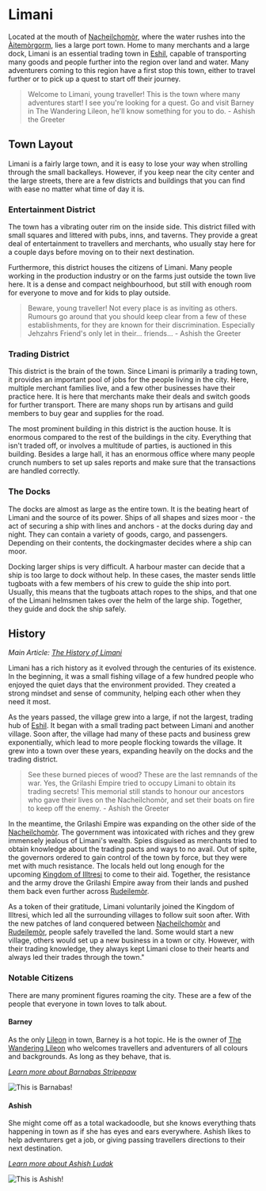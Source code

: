 # Limani
Located at the mouth of [Nacheilchomòr](), where the water rushes into the [Àitemòrgorm](), lies a large port town. Home to many merchants and a large dock, Limani is an essential trading town in [Eshil](../eshil.md), capable of transporting many goods and people further into the region over land and water. Many adventurers coming to this region have a first stop this town, either to travel further or to pick up a quest to start off their journey.

> Welcome to Limani, young traveller! This is the town where many adventures start! I see you're looking for a quest. Go and visit Barney in The Wandering Lileon, he'll know something for you to do. - Ashish the Greeter

## Town Layout
Limani is a fairly large town, and it is easy to lose your way when strolling through the small backalleys. However, if you keep near the city center and the large streets, there are a few districts and buildings that you can find with ease no matter what time of day it is.

### Entertainment District
The town has a vibrating outer rim on the inside side. This district filled with small squares and littered with pubs, inns, and taverns. They provide a great deal of entertainment to travellers and merchants, who usually stay here for a couple days before moving on to their next destination.

Furthermore, this district houses the citizens of Limani. Many people working in the production industry or on the farms just outside the town live here. It is a dense and compact neighbourhood, but still with enough room for everyone to move and for kids to play outside.

> Beware, young traveller! Not every place is as inviting as others. Rumours go around that you should keep clear from a few of these establishments, for they are known for their discrimination. Especially Jehzahrs Friend's only let in their... friends... - Ashish the Greeter

### Trading District
This district is the brain of the town. Since Limani is primarily a trading town, it provides an important pool of jobs for the people living in the city. Here, multiple merchant families live, and a few other businesses have their practice here. It is here that merchants make their deals and switch goods for further transport. There are many shops run by artisans and guild members to buy gear and supplies for the road.

The most prominent building in this district is the auction house. It is enormous compared to the rest of the buildings in the city. Everything that isn't traded off, or involves a multitude of parties, is auctioned in this building. Besides a large hall, it has an enormous office where many people crunch numbers to set up sales reports and make sure that the transactions are handled correctly.

### The Docks
The docks are almost as large as the entire town. It is the beating heart of Limani and the source of its power. Ships of all shapes and sizes moor - the act of securing a ship with lines and anchors - at the docks during day and night. They can contain a variety of goods, cargo, and passengers. Depending on their contents, the dockingmaster decides where a ship can moor.

Docking larger ships is very difficult. A harbour master can decide that a ship is too large to dock without help. In these cases, the master sends little tugboats with a few members of his crew to guide the ship into port. Usually, this means that the tugboats attach ropes to the ships, and that one of the Limani helmsmen takes over the helm of the large ship. Together, they guide and dock the ship safely.

## History
_Main Article: [The History of Limani]()_

Limani has a rich history as it evolved through the centuries of its existence. In the beginning, it was a small fishing village of a few hundred people who enjoyed the quiet days that the environment provided. They created a strong mindset and sense of community, helping each other when they need it most.

As the years passed, the village grew into a large, if not the largest, trading hub of [Eshil](../eshil.md). It began with a small trading pact between Limani and another village. Soon after, the village had many of these pacts and business grew exponentially, which lead to more people flocking towards the village. It grew into a town over these years, expanding heavily on the docks and the trading district.

> See these burned pieces of wood? These are the last remnands of the war. Yes, the Grilashi Empire tried to occupy Limani to obtain its trading secrets! This memorial still stands to honour our ancestors who gave their lives on the Nacheilchomòr, and set their boats on fire to keep off the enemy. - Ashish the Greeter

In the meantime, the Grilashi Empire was expanding on the other side of the [Nacheilchomòr](). The government was intoxicated with riches and they grew immensely jealous of Limani's wealth. Spies disguised as merchants tried to obtain knowledge about the trading pacts and ways to no avail. Out of spite, the governors ordered to gain control of the town by force, but they were met with much resistance. The locals held out long enough for the upcoming [Kingdom of Illtresi]() to come to their aid. Together, the resistance and the army drove the Grilashi Empire away from their lands and pushed them back even further across [Rudeilemòr]().

As a token of their gratitude, Limani voluntarily joined the Kingdom of Illtresi, which led all the surrounding villages to follow suit soon after. With the new patches of land conquered between [Nacheilchomòr]() and [Rudeilemòr](), people safely travelled the land. Some would start a new village, others would set up a new business in a town or city. However, with their trading knowledge, they always kept Limani close to their hearts and always led their trades through the town."

### Notable Citizens
There are many prominent figures roaming the city. These are a few of the people that everyone in town loves to talk about.

#### Barney
As the only [Lileon]() in town, Barney is a hot topic. He is the owner of [The Wandering Lileon](./limani/wanderingLileon.md) who welcomes travellers and adventurers of all colours and backgrounds. As long as they behave, that is.

_[Learn more about Barnabas Stripepaw](../../npcs/eshil/barnabasStripepaw.md)_

![This is Barnabas!](../../npcs/eshil/barnabasStripepaw/barnabasStripepaw.jpg)

#### Ashish
She might come off as a total wackadoodle, but she knows everything thats happening in town as if she has eyes and ears everywhere. Ashish likes to help adventurers get a job, or giving passing travellers directions to their next destination.

_[Learn more about Ashish Ludak](../../npcs/eshil/ashishLudak.md)_

![This is Ashish!](../../npcs/eshil/ashishLudak/ashishLudak.jpg)
